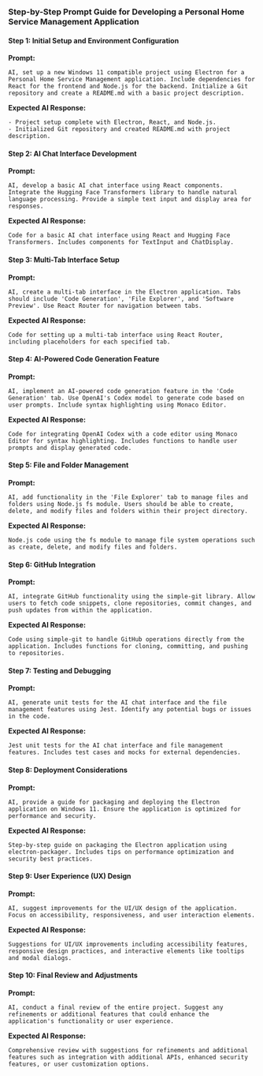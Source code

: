 ### Step-by-Step Prompt Guide for Developing a Personal Home Service Management Application

#### Step 1: Initial Setup and Environment Configuration

**Prompt:**

```
AI, set up a new Windows 11 compatible project using Electron for a Personal Home Service Management application. Include dependencies for React for the frontend and Node.js for the backend. Initialize a Git repository and create a README.md with a basic project description.
```

**Expected AI Response:**

```
- Project setup complete with Electron, React, and Node.js.
- Initialized Git repository and created README.md with project description.
```

#### Step 2: AI Chat Interface Development

**Prompt:**

```
AI, develop a basic AI chat interface using React components. Integrate the Hugging Face Transformers library to handle natural language processing. Provide a simple text input and display area for responses.
```

**Expected AI Response:**

```
Code for a basic AI chat interface using React and Hugging Face Transformers. Includes components for TextInput and ChatDisplay.
```

#### Step 3: Multi-Tab Interface Setup

**Prompt:**

```
AI, create a multi-tab interface in the Electron application. Tabs should include 'Code Generation', 'File Explorer', and 'Software Preview'. Use React Router for navigation between tabs.
```

**Expected AI Response:**

```
Code for setting up a multi-tab interface using React Router, including placeholders for each specified tab.
```

#### Step 4: AI-Powered Code Generation Feature

**Prompt:**

```
AI, implement an AI-powered code generation feature in the 'Code Generation' tab. Use OpenAI's Codex model to generate code based on user prompts. Include syntax highlighting using Monaco Editor.
```

**Expected AI Response:**

```
Code for integrating OpenAI Codex with a code editor using Monaco Editor for syntax highlighting. Includes functions to handle user prompts and display generated code.
```

#### Step 5: File and Folder Management

**Prompt:**

```
AI, add functionality in the 'File Explorer' tab to manage files and folders using Node.js fs module. Users should be able to create, delete, and modify files and folders within their project directory.
```

**Expected AI Response:**

```
Node.js code using the fs module to manage file system operations such as create, delete, and modify files and folders.
```

#### Step 6: GitHub Integration

**Prompt:**

```
AI, integrate GitHub functionality using the simple-git library. Allow users to fetch code snippets, clone repositories, commit changes, and push updates from within the application.
```

**Expected AI Response:**

```
Code using simple-git to handle GitHub operations directly from the application. Includes functions for cloning, committing, and pushing to repositories.
```

#### Step 7: Testing and Debugging

**Prompt:**

```
AI, generate unit tests for the AI chat interface and the file management features using Jest. Identify any potential bugs or issues in the code.
```

**Expected AI Response:**

```
Jest unit tests for the AI chat interface and file management features. Includes test cases and mocks for external dependencies.
```

#### Step 8: Deployment Considerations

**Prompt:**

```
AI, provide a guide for packaging and deploying the Electron application on Windows 11. Ensure the application is optimized for performance and security.
```

**Expected AI Response:**

```
Step-by-step guide on packaging the Electron application using electron-packager. Includes tips on performance optimization and security best practices.
```

#### Step 9: User Experience (UX) Design

**Prompt:**

```
AI, suggest improvements for the UI/UX design of the application. Focus on accessibility, responsiveness, and user interaction elements.
```

**Expected AI Response:**

```
Suggestions for UI/UX improvements including accessibility features, responsive design practices, and interactive elements like tooltips and modal dialogs.
```

#### Step 10: Final Review and Adjustments

**Prompt:**

```
AI, conduct a final review of the entire project. Suggest any refinements or additional features that could enhance the application's functionality or user experience.
```

**Expected AI Response:**

```
Comprehensive review with suggestions for refinements and additional features such as integration with additional APIs, enhanced security features, or user customization options.
```